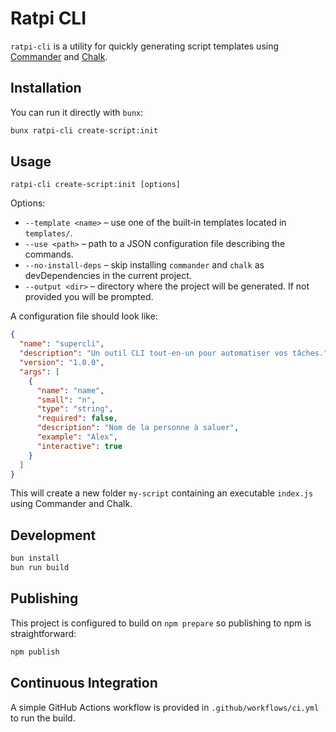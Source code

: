 # Ratpi CLI

`ratpi-cli` is a utility for quickly generating script templates using [Commander](https://github.com/tj/commander.js/) and [Chalk](https://github.com/chalk/chalk).

## Installation

You can run it directly with `bunx`:

```bash
bunx ratpi-cli create-script:init
```

## Usage

```
ratpi-cli create-script:init [options]
```

Options:

- `--template <name>` – use one of the built‑in templates located in `templates/`.
- `--use <path>` – path to a JSON configuration file describing the commands.
- `--no-install-deps` – skip installing `commander` and `chalk` as devDependencies in the current project.
- `--output <dir>` – directory where the project will be generated. If not provided you will be prompted.

A configuration file should look like:

```json
{
  "name": "supercli",
  "description": "Un outil CLI tout-en-un pour automatiser vos tâches.",
  "version": "1.0.0",
  "args": [
    {
      "name": "name",
      "small": "n",
      "type": "string",
      "required": false,
      "description": "Nom de la personne à saluer",
      "example": "Alex",
      "interactive": true
    }
  ]
}
```

This will create a new folder `my-script` containing an executable `index.js` using Commander and Chalk.

## Development

```bash
bun install
bun run build
```

## Publishing

This project is configured to build on `npm prepare` so publishing to npm is straightforward:

```bash
npm publish
```

## Continuous Integration

A simple GitHub Actions workflow is provided in `.github/workflows/ci.yml` to run the build.
